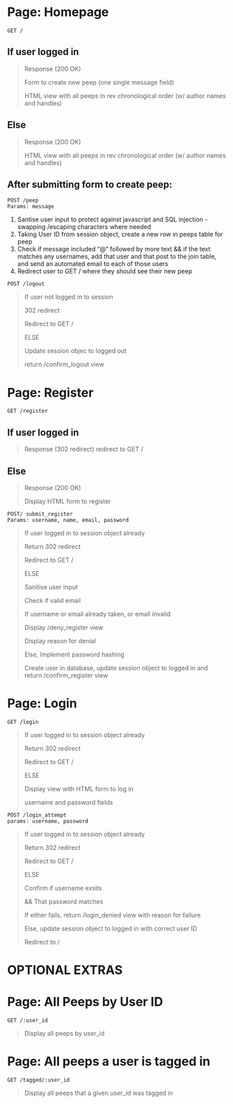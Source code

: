 # Page: Homepage 

```
GET /
```
## If user logged in

> Response (200 OK)
> 
> Form to create new peep (one single message field)
> 
>HTML view with all peeps in rev chronological order (w/ author names and handles)

## Else
> Response (200 OK)
> 
> HTML view with all peeps in rev chronological order (w/ author names and handles)

## After submitting form to create peep:


```
POST /peep
Params: message
```
1. Santise user input to protect against javascript and SQL injection - swapping /escaping characters where needed 
2. Taking User ID from session object, create a new row in peeps table for peep
3. Check if message included “@“ followed by more text && if the text matches any usernames, add that user and that post to the join table, and send an automated email to each of those users
4. Redirect user to GET / where they should see their new peep

```
POST /logout
```

>If user not logged in to session
>
>302 redirect
>
>Redirect to GET /
>
>ELSE
>
>Update session objec to logged out
>
>return /confirm_logout view
  
# Page: Register

```
GET /register
```

## If user logged in
>
> Response (302 redirect)
> redirect to GET /

## Else
> Response (200 OK)
>
>Display HTML form to register

```
POST/ submit_register
Params: username, name, email, password
```
>If user logged in to session object already
>
>Return 302 redirect
>
>Redirect to GET /
>
>ELSE
>
>Sanitise user input
>
>Check if valid email
>
>If username or email already taken, or email invalid
>
>Display /deny_register view
>
>Display reason for denial
>
>Else, Implement password hashing
>
>Create user in database, update session object to logged in and return /confirm_register view

# Page: Login

```
GET /login
```

>If user logged in to session object already
>
>Return 302 redirect
>
>Redirect to GET /
>
>ELSE
>
>Display view with HTML form to log in 
>
>username and password fields

```
POST /login_attempt
params: username, password
```
>If user logged in to session object already
>
>Return 302 redirect
>
>Redirect to GET /
>
>ELSE
>
>Confirm if username exsits
>
>&& That password matches
>
>If either fails, return /login_denied view with reason for failure
>
>Else, update session object to logged in with correct user ID 
>
>Redirect to /

# OPTIONAL EXTRAS

# Page: All Peeps by User ID
```
GET /:user_id
```
>Display all peeps by user_id

# Page: All peeps a user is tagged in
```
GET /tagged/:user_id
```
>Display all peeps that a given user_id was tagged in
